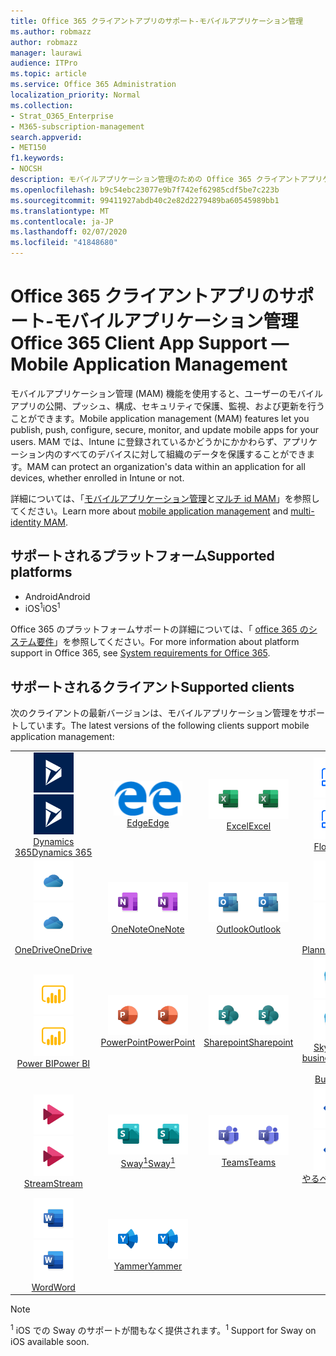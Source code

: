 ```yaml
---
title: Office 365 クライアントアプリのサポート-モバイルアプリケーション管理
ms.author: robmazz
author: robmazz
manager: laurawi
audience: ITPro
ms.topic: article
ms.service: Office 365 Administration
localization_priority: Normal
ms.collection:
- Strat_O365_Enterprise
- M365-subscription-management
search.appverid:
- MET150
f1.keywords:
- NOCSH
description: モバイルアプリケーション管理のための Office 365 クライアントアプリケーションサポートについて
ms.openlocfilehash: b9c54ebc23077e9b7f742ef62985cdf5be7c223b
ms.sourcegitcommit: 99411927abdb40c2e82d2279489ba60545989bb1
ms.translationtype: MT
ms.contentlocale: ja-JP
ms.lasthandoff: 02/07/2020
ms.locfileid: "41848680"
---
```

# <a name="office-365-client-app-support--mobile-application-management"></a><span data-ttu-id="7a31c-103">Office 365 クライアントアプリのサポート-モバイルアプリケーション管理</span><span class="sxs-lookup"><span data-stu-id="7a31c-103">Office 365 Client App Support — Mobile Application Management</span></span>

<span data-ttu-id="7a31c-104">モバイルアプリケーション管理 (MAM) 機能を使用すると、ユーザーのモバイルアプリの公開、プッシュ、構成、セキュリティで保護、監視、および更新を行うことができます。</span><span class="sxs-lookup"><span data-stu-id="7a31c-104">Mobile application management (MAM) features let you publish, push, configure, secure, monitor, and update mobile apps for your users.</span></span> <span data-ttu-id="7a31c-105">MAM では、Intune に登録されているかどうかにかかわらず、アプリケーション内のすべてのデバイスに対して組織のデータを保護することができます。</span><span class="sxs-lookup"><span data-stu-id="7a31c-105">MAM can protect an organization's data within an application for all devices, whether enrolled in Intune or not.</span></span>

<span data-ttu-id="7a31c-106">詳細については、「[モバイルアプリケーション管理](https://docs.microsoft.com/intune/mam-faq)と[マルチ id MAM](https://docs.microsoft.com/intune/app-protection-policy)」を参照してください。</span><span class="sxs-lookup"><span data-stu-id="7a31c-106">Learn more about [mobile application management](https://docs.microsoft.com/intune/mam-faq) and [multi-identity MAM](https://docs.microsoft.com/intune/app-protection-policy).</span></span>

## <a name="supported-platforms"></a><span data-ttu-id="7a31c-107">サポートされるプラットフォーム</span><span class="sxs-lookup"><span data-stu-id="7a31c-107">Supported platforms</span></span>

 - <span data-ttu-id="7a31c-108">Android</span><span class="sxs-lookup"><span data-stu-id="7a31c-108">Android</span></span>
 - <span data-ttu-id="7a31c-109">iOS<sup>1</sup></span><span class="sxs-lookup"><span data-stu-id="7a31c-109">iOS<sup>1</sup></span></span>

<span data-ttu-id="7a31c-110">Office 365 のプラットフォームサポートの詳細については、「 [office 365 のシステム要件](https://products.office.com/office-system-requirements)」を参照してください。</span><span class="sxs-lookup"><span data-stu-id="7a31c-110">For more information about platform support in Office 365, see [System requirements for Office 365](https://products.office.com/office-system-requirements).</span></span>

## <a name="supported-clients"></a><span data-ttu-id="7a31c-111">サポートされるクライアント</span><span class="sxs-lookup"><span data-stu-id="7a31c-111">Supported clients</span></span>

<span data-ttu-id="7a31c-112">次のクライアントの最新バージョンは、モバイルアプリケーション管理をサポートしています。</span><span class="sxs-lookup"><span data-stu-id="7a31c-112">The latest versions of the following clients support mobile application management:</span></span>

| | | | | | |
|:---:|:---:|:---:|:---:|:---:|:---:|
| <span data-ttu-id="7a31c-113">![Dynamics 365 アイコン](media/o365-dynamics365-64x64.png)</span><span class="sxs-lookup"><span data-stu-id="7a31c-113">![Dynamics 365 icon](media/o365-dynamics365-64x64.png)</span></span> <br> [<span data-ttu-id="7a31c-114">Dynamics 365</span><span class="sxs-lookup"><span data-stu-id="7a31c-114">Dynamics 365</span></span>](https://dynamics.microsoft.com) | <span data-ttu-id="7a31c-115">![エッジアイコン](media/o365-edge-64x64.png)</span><span class="sxs-lookup"><span data-stu-id="7a31c-115">![Edge icon](media/o365-edge-64x64.png)</span></span> <br> [<span data-ttu-id="7a31c-116">Edge</span><span class="sxs-lookup"><span data-stu-id="7a31c-116">Edge</span></span>](https://www.microsoft.com/windows/microsoft-edge) | <span data-ttu-id="7a31c-117">![Excel アイコン](media/o365-excel-64x64.png)</span><span class="sxs-lookup"><span data-stu-id="7a31c-117">![Excel icon](media/o365-excel-64x64.png)</span></span> <br> [<span data-ttu-id="7a31c-118">Excel</span><span class="sxs-lookup"><span data-stu-id="7a31c-118">Excel</span></span>](https://products.office.com/excel) | <span data-ttu-id="7a31c-119">![Flow アイコン](media/o365-flow-64x64.png)</span><span class="sxs-lookup"><span data-stu-id="7a31c-119">![Flow icon](media/o365-flow-64x64.png)</span></span> <br> [<span data-ttu-id="7a31c-120">Flow</span><span class="sxs-lookup"><span data-stu-id="7a31c-120">Flow</span></span>](https://flow.microsoft.com) | <span data-ttu-id="7a31c-121">![Kaizala アイコン](media/o365-kaizala-64x64.png)</span><span class="sxs-lookup"><span data-stu-id="7a31c-121">![Kaizala icon](media/o365-kaizala-64x64.png)</span></span> <br> [<span data-ttu-id="7a31c-122">Kaizala</span><span class="sxs-lookup"><span data-stu-id="7a31c-122">Kaizala</span></span>](https://products.office.com/en/business/microsoft-kaizala) 
| <span data-ttu-id="7a31c-123">![OneDrive for Business アイコン](media/o365-OneDrive-64x64.png)</span><span class="sxs-lookup"><span data-stu-id="7a31c-123">![OneDrive for Business icon](media/o365-OneDrive-64x64.png)</span></span> <br> [<span data-ttu-id="7a31c-124">OneDrive</span><span class="sxs-lookup"><span data-stu-id="7a31c-124">OneDrive</span></span>](https://products.office.com/onedrive-for-business/online-cloud-storage) | <span data-ttu-id="7a31c-125">![OneNote アイコン](media/o365-OneNote-64x64.png)</span><span class="sxs-lookup"><span data-stu-id="7a31c-125">![OneNote icon](media/o365-OneNote-64x64.png)</span></span> <br> [<span data-ttu-id="7a31c-126">OneNote</span><span class="sxs-lookup"><span data-stu-id="7a31c-126">OneNote</span></span>](https://products.office.com/onenote) | <span data-ttu-id="7a31c-127">![Outlook アイコン](media/o365-outlook-64x64.png)</span><span class="sxs-lookup"><span data-stu-id="7a31c-127">![Outlook icon](media/o365-outlook-64x64.png)</span></span> <br> [<span data-ttu-id="7a31c-128">Outlook</span><span class="sxs-lookup"><span data-stu-id="7a31c-128">Outlook</span></span>](https://products.office.com/outlook) | <span data-ttu-id="7a31c-129">![Planner アイコン](media/o365-planner-64x64.png)</span><span class="sxs-lookup"><span data-stu-id="7a31c-129">![Planner icon](media/o365-planner-64x64.png)</span></span> <br> [<span data-ttu-id="7a31c-130">Planner</span><span class="sxs-lookup"><span data-stu-id="7a31c-130">Planner</span></span>](https://products.office.com/business/task-management-software) | <span data-ttu-id="7a31c-131">![PowerApps アイコン](media/o365-powerapps-64x64.png)</span><span class="sxs-lookup"><span data-stu-id="7a31c-131">![PowerApps icon](media/o365-powerapps-64x64.png)</span></span> <br> [<span data-ttu-id="7a31c-132">PowerApps</span><span class="sxs-lookup"><span data-stu-id="7a31c-132">PowerApps </span></span>](https://powerapps.microsoft.com) 
| <span data-ttu-id="7a31c-133">![PowerBI アイコン](media/o365-powerbi-64x64.png)</span><span class="sxs-lookup"><span data-stu-id="7a31c-133">![PowerBI icon](media/o365-powerbi-64x64.png)</span></span> <br> [<span data-ttu-id="7a31c-134">Power BI</span><span class="sxs-lookup"><span data-stu-id="7a31c-134">Power BI</span></span>](https://powerbi.microsoft.com) | <span data-ttu-id="7a31c-135">![PowerPoint アイコン](media/o365-powerpoint-64x64.png)</span><span class="sxs-lookup"><span data-stu-id="7a31c-135">![PowerPoint icon](media/o365-powerpoint-64x64.png)</span></span> <br> [<span data-ttu-id="7a31c-136">PowerPoint</span><span class="sxs-lookup"><span data-stu-id="7a31c-136">PowerPoint</span></span>](https://products.office.com/powerpoint) | <span data-ttu-id="7a31c-137">![SharePoint アイコン](media/o365-sharepoint-64x64.png)</span><span class="sxs-lookup"><span data-stu-id="7a31c-137">![SharePoint icon](media/o365-sharepoint-64x64.png)</span></span> <br> [<span data-ttu-id="7a31c-138">Sharepoint</span><span class="sxs-lookup"><span data-stu-id="7a31c-138">Sharepoint</span></span>](https://products.office.com/sharepoint) | <span data-ttu-id="7a31c-139">![Skype for Business アイコン](media/o365-skypeforbusiness-64x64.png)</span><span class="sxs-lookup"><span data-stu-id="7a31c-139">![Skype for Business icon](media/o365-skypeforbusiness-64x64.png)</span></span> <br> [<span data-ttu-id="7a31c-140">Skype for <br> business</span><span class="sxs-lookup"><span data-stu-id="7a31c-140">Skype for <br> Business</span></span>](https://www.skype.com/business/) | <span data-ttu-id="7a31c-141">![StaffHub アイコン](media/o365-staffhub-64x64.png)</span><span class="sxs-lookup"><span data-stu-id="7a31c-141">![StaffHub icon](media/o365-staffhub-64x64.png)</span></span> <br> [<span data-ttu-id="7a31c-142">StaffHub</span><span class="sxs-lookup"><span data-stu-id="7a31c-142">StaffHub</span></span>](https://products.office.com/microsoft-staffhub/staff-scheduling-software) 
| <span data-ttu-id="7a31c-143">![Stream アイコン](media/o365-stream-64x64.png)</span><span class="sxs-lookup"><span data-stu-id="7a31c-143">![Stream icon](media/o365-stream-64x64.png)</span></span> <br> [<span data-ttu-id="7a31c-144">Stream</span><span class="sxs-lookup"><span data-stu-id="7a31c-144">Stream</span></span>](https://stream.microsoft.com) | <span data-ttu-id="7a31c-145">![Sway アイコン](media/o365-sway-64x64.png)</span><span class="sxs-lookup"><span data-stu-id="7a31c-145">![Sway icon](media/o365-sway-64x64.png)</span></span> <br> [<span data-ttu-id="7a31c-146">Sway<sup>1</sup></span><span class="sxs-lookup"><span data-stu-id="7a31c-146">Sway<sup>1</sup></span></span>](https://sway.com) | <span data-ttu-id="7a31c-147">![Teams アイコン](media/o365-teams-64x64.png)</span><span class="sxs-lookup"><span data-stu-id="7a31c-147">![Teams icon](media/o365-teams-64x64.png)</span></span> <br> [<span data-ttu-id="7a31c-148">Teams</span><span class="sxs-lookup"><span data-stu-id="7a31c-148">Teams</span></span>](https://products.office.com/microsoft-teams/group-chat-software) | <span data-ttu-id="7a31c-149">![To Do アイコン](media/o365-todo-64x64.png)</span><span class="sxs-lookup"><span data-stu-id="7a31c-149">![To Do icon](media/o365-todo-64x64.png)</span></span> <br> [<span data-ttu-id="7a31c-150">やるべきこと</span><span class="sxs-lookup"><span data-stu-id="7a31c-150">To Do</span></span>](https://todo.microsoft.com) | <span data-ttu-id="7a31c-151">![Visio アイコン](media/o365-visio-64x64.png)</span><span class="sxs-lookup"><span data-stu-id="7a31c-151">![Visio icon](media/o365-visio-64x64.png)</span></span> <br> [<span data-ttu-id="7a31c-152">Visio</span><span class="sxs-lookup"><span data-stu-id="7a31c-152">Visio</span></span>](https://products.office.com/visio/flowchart-software) 
| <span data-ttu-id="7a31c-153">![Word アイコン](media/o365-word-64x64.png)</span><span class="sxs-lookup"><span data-stu-id="7a31c-153">![Word icon](media/o365-word-64x64.png)</span></span> <br> [<span data-ttu-id="7a31c-154">Word</span><span class="sxs-lookup"><span data-stu-id="7a31c-154">Word</span></span>](https://products.office.com/word) | <span data-ttu-id="7a31c-155">![Yammer アイコン](media/o365-yammer-64x64.png)</span><span class="sxs-lookup"><span data-stu-id="7a31c-155">![Yammer icon](media/o365-yammer-64x64.png)</span></span> <br> [<span data-ttu-id="7a31c-156">Yammer</span><span class="sxs-lookup"><span data-stu-id="7a31c-156">Yammer</span></span>](https://products.office.com/yammer/yammer-overview)

> [!NOTE]
> <span data-ttu-id="7a31c-157"><sup>1</sup> iOS での Sway のサポートが間もなく提供されます。</span><span class="sxs-lookup"><span data-stu-id="7a31c-157"><sup>1</sup> Support for Sway on iOS available soon.</span></span>